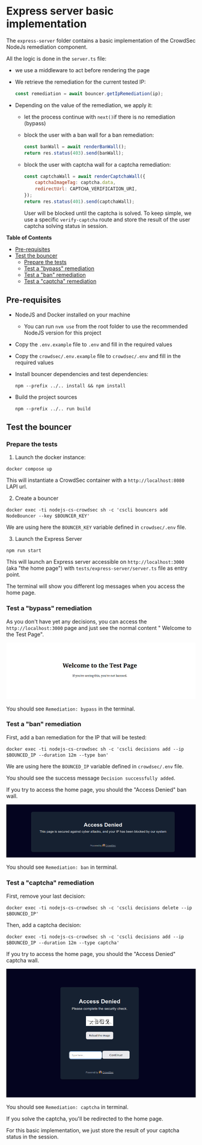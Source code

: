 # Express server basic implementation

The `express-server` folder contains a basic implementation of the CrowdSec NodeJs
remediation component.

All the logic is done in the `server.ts` file:

-   we use a middleware to act before rendering the page

-   We retrieve the remediation for the current tested IP:

    ```js
    const remediation = await bouncer.getIpRemediation(ip);
    ```

-   Depending on the value of the remediation, we apply it:

    -   let the process continue with `next()`if there is no remediation (bypass)

    -   block the user with a ban wall for a ban remediation:

        ```js
        const banWall = await renderBanWall();
        return res.status(403).send(banWall);
        ```

    -   block the user with captcha wall for a captcha remediation:

        ```js
        const captchaWall = await renderCaptchaWall({
            captchaImageTag: captcha.data,
            redirectUrl: CAPTCHA_VERIFICATION_URI,
        });
        return res.status(401).send(captchaWall);
        ```

        User will be blocked until the captcha is solved. To keep simple, we use a specific `verify-captcha` route and store the result of the user captcha solving status in session.

**Table of Contents**

<!-- START doctoc generated TOC please keep comment here to allow auto update -->
<!-- DON'T EDIT THIS SECTION, INSTEAD RE-RUN doctoc TO UPDATE -->

-   [Pre-requisites](#pre-requisites)
-   [Test the bouncer](#test-the-bouncer)
    -   [Prepare the tests](#prepare-the-tests)
    -   [Test a "bypass" remediation](#test-a-bypass-remediation)
    -   [Test a "ban" remediation](#test-a-ban-remediation)
    -   [Test a "captcha" remediation](#test-a-captcha-remediation)

<!-- END doctoc generated TOC please keep comment here to allow auto update -->

## Pre-requisites

-   NodeJS and Docker installed on your machine

    -   You can run `nvm use` from the root folder to use the recommended NodeJS version for this project

-   Copy the `.env.example` file to `.env` and fill in the required values

-   Copy the `crowdsec/.env.example` file to `crowdsec/.env` and fill in the required values

-   Install bouncer dependencies and test dependencies:

    ```shell
    npm --prefix ../.. install && npm install
    ```

-   Build the project sources

    ```shell
    npm --prefix ../.. run build
    ```

## Test the bouncer

### Prepare the tests

1. Launch the docker instance:

```shell
docker compose up
```

This will instantiate a CrowdSec container with a `http://localhost:8080` LAPI url.

2. Create a bouncer

```shell
docker exec -ti nodejs-cs-crowdsec sh -c 'cscli bouncers add NodeBouncer --key $BOUNCER_KEY'
```

We are using here the `BOUNCER_KEY` variable defined in `crowdsec/.env` file.

3. Launch the Express Server

```shell
npm run start
```

This will launch an Express server accessible on `http://localhost:3000` (aka "the home page") with
`tests/express-server/server.ts` file as entry point.

The terminal will show you different log messages when you access the home page.

### Test a "bypass" remediation

As you don't have yet any decisions, you can access the `http://localhost:3000` page and just see the normal content "
Welcome to the Test Page".

![](./docs/bypass.png)

You should see `Remediation: bypass` in the terminal.

### Test a "ban" remediation

First, add a ban remediation for the IP that will be tested:

```shell
docker exec -ti nodejs-cs-crowdsec sh -c 'cscli decisions add --ip $BOUNCED_IP --duration 12m --type ban'
```

We are using here the `BOUNCED_IP` variable defined in `crowdsec/.env` file.

You should see the success message `Decision successfully added`.

If you try to access the home page, you should the "Access Denied" ban wall.

![](./docs/ban-wall.png)

You should see `Remediation: ban` in terminal.

### Test a "captcha" remediation

First, remove your last decision:

```shell
docker exec -ti nodejs-cs-crowdsec sh -c 'cscli decisions delete --ip $BOUNCED_IP'
```

Then, add a captcha decision:

```shell
docker exec -ti nodejs-cs-crowdsec sh -c 'cscli decisions add --ip $BOUNCED_IP --duration 12m --type captcha'
```

If you try to access the home page, you should the "Access Denied" captcha wall.

![](./docs/captcha-wall.png)

You should see `Remediation: captcha` in terminal.

If you solve the captcha, you'll be redirected to the home page.

For this basic implementation, we just store the result of your captcha status in the session.
